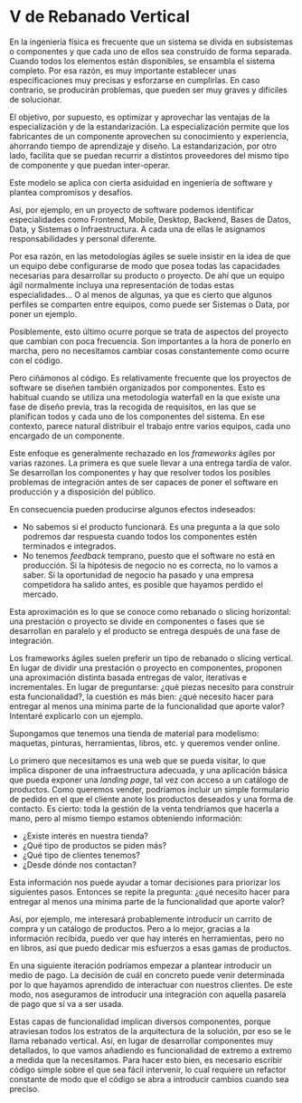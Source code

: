 # V de Rebanado Vertical

En la ingeniería física es frecuente que un sistema se divida en subsistemas o componentes y que cada uno de ellos sea construído de forma separada. Cuando todos los elementos están disponibles, se ensambla el sistema completo. Por esa razón, es muy importante establecer unas especificaciones muy precisas y esforzarse en cumplirlas. En caso contrario, se producirán problemas, que pueden ser muy graves y difíciles de solucionar.

El objetivo, por supuesto, es optimizar y aprovechar las ventajas de la especialización y de la estandarización. La especialización permite que los fabricantes de un componente aprovechen su conocimiento y experiencia, ahorrando tiempo de aprendizaje y diseño. La estandarización, por otro lado, facilita que se puedan recurrir a distintos proveedores del mismo tipo de componente y que puedan inter-operar.

Este modelo se aplica con cierta asiduidad en ingeniería de software y plantea compromisos y desafíos.

Así, por ejemplo, en un proyecto de software podemos identificar especialidades como Frontend, Mobile, Desktop, Backend, Bases de Datos, Data, y Sistemas o Infraestructura. A cada una de ellas le asignamos responsabilidades y personal diferente.

Por esa razón, en las metodologías ágiles se suele insistir en la idea de que un equipo debe configurarse de modo que posea todas las capacidades necesarias para desarrollar su producto o proyecto. De ahí que un equipo ágil normalmente incluya una representación de todas estas especialidades... O al menos de algunas, ya que es cierto que algunos perfiles se comparten entre equipos, como puede ser Sistemas o Data, por poner un ejemplo.

Posiblemente, esto último ocurre porque se trata de aspectos del proyecto que cambian con poca frecuencia. Son importantes a la hora de ponerlo en marcha, pero no necesitamos cambiar cosas constantemente como ocurre con el código.

Pero ciñámonos al código. Es relativamente frecuente que los proyectos de software se diseñen también organizados por componentes. Esto es habitual cuando se utiliza una metodología waterfall en la que existe una fase de diseño previa, tras la recogida de requisitos, en las que se planifican todos y cada uno de los componentes del sistema. En ese contexto, parece natural distribuir el trabajo entre varios equipos, cada uno encargado de un componente.

Este enfoque es generalmente rechazado en los _frameworks_ ágiles por varias razones. La primera es que suele llevar a una entrega tardía de valor. Se desarrollan los componentes y hay que resolver todos los posibles problemas de integración antes de ser capaces de poner el software en producción y a disposición del público.

En consecuencia pueden producirse algunos efectos indeseados:

* No sabemos si el producto funcionará. Es una pregunta a la que solo podremos dar respuesta cuando todos los componentes estén terminados e integrados.
* No tenemos _feedback_ temprano, puesto que el software no está en producción. Si la hipótesis de negocio no es correcta, no lo vamos a saber. Si la oportunidad de negocio ha pasado y una empresa competidora ha salido antes, es posible que hayamos perdido el mercado.

Esta aproximación es lo que se conoce como rebanado o slicing horizontal: una prestación o proyecto se divide en componentes o fases que se desarrollan en paralelo y el producto se entrega después de una fase de integración.

Los frameworks ágiles suelen preferir un tipo de rebanado o slicing vertical. En lugar de dividir una prestación o proyecto en componentes, proponen una aproximación distinta basada entregas de valor, iterativas e incrementales. En lugar de preguntarse: ¿qué piezas necesito para construir esta funcionalidad?, la cuestión es más bien: ¿qué necesito hacer para entregar al menos una mínima parte de la funcionalidad que aporte valor? Intentaré explicarlo con un ejemplo.

Supongamos que tenemos una tienda de material para modelismo: maquetas, pinturas, herramientas, libros, etc. y queremos vender online. 

Lo primero que necesitamos es una web que se pueda visitar, lo que implica disponer de una infraestructura adecuada, y una aplicación básica que pueda exponer una _landing page_, tal vez con acceso a un catálogo de productos. Como queremos vender, podríamos incluir un simple formulario de pedido en el que el cliente anote los productos deseados y una forma de contacto. Es cierto: toda la gestión de la venta tendríamos que hacerla a mano, pero al mismo tiempo estamos obteniendo información:

* ¿Existe interés en nuestra tienda?
* ¿Qué tipo de productos se piden más?
* ¿Qué tipo de clientes tenemos?
* ¿Desde dónde nos contactan?

Esta información nos puede ayudar a tomar decisiones para priorizar los siguientes pasos. Entonces se repite la pregunta: ¿qué necesito hacer para entregar al menos una mínima parte de la funcionalidad que aporte valor?

Así, por ejemplo, me interesará probablemente introducir un carrito de compra y un catálogo de productos. Pero a lo mejor, gracias a la información recibida, puedo ver que hay interés en herramientas, pero no en libros, así que puedo dedicar mis esfuerzos a esas gamas de productos.

En una siguiente iteración podríamos empezar a plantear introducir un medio de pago. La decisión de cuál en concreto puede venir determinada por lo que hayamos aprendido de interactuar con nuestros clientes. De este modo, nos aseguramos de introducir una integración con aquella pasarela de pago que sí va a ser usada.

Estas capas de funcionalidad implican diversos componentes, porque atraviesan todos los estratos de la arquitectura de la solución, por eso se le llama rebanado vertical. Así, en lugar de desarrollar componentes muy detallados, lo que vamos añadiendo es funcionalidad de extremo a extremo a medida que la necesitamos. Para hacer esto bien, es necesario escribir código simple sobre el que sea fácil intervenir, lo cual requiere un refactor constante de modo que el código se abra a introducir cambios cuando sea preciso.
